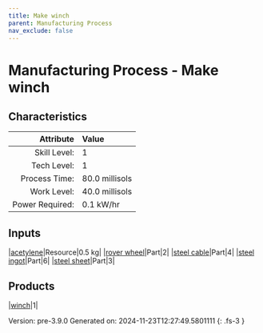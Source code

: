 ```yaml
---
title: Make winch
parent: Manufacturing Process
nav_exclude: false
---
```

# Manufacturing Process - Make winch


## Characteristics

| Attribute      | Value |
|--------:|:------|
|Skill Level:|1|
|Tech Level:|1|
|Process Time:|80.0 millisols|
|Work Level:|40.0 millisols|
|Power Required:|0.1 kW/hr|

## Inputs

|[acetylene](../resource/acetylene.html)|Resource|0.5 kg|
|[rover wheel](../part/rover-wheel.html)|Part|2|
|[steel cable](../part/steel-cable.html)|Part|4|
|[steel ingot](../part/steel-ingot.html)|Part|6|
|[steel sheet](../part/steel-sheet.html)|Part|3|

## Products

|[winch](../part/winch.html)|1|


Version: pre-3.9.0 Generated on: 2024-11-23T12:27:49.5801111
{: .fs-3 }

